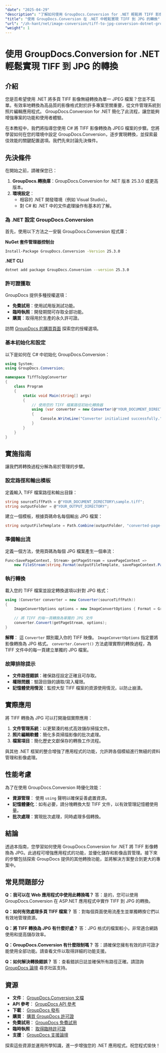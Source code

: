 ```yaml
---
"date": "2025-04-29"
"description": "了解如何使用 GroupDocs.Conversion for .NET 輕鬆將 TIFF 影像轉換為 JPEG。本指南涵蓋設定、實作和最佳化。"
"title": "使用 GroupDocs.Conversion 在 .NET 中輕鬆實現 TIFF 到 JPG 的轉換"
"url": "/zh-hant/net/image-conversion/tiff-to-jpg-conversion-dotnet-groupdocs/"
"weight": 1
---
```


# 使用 GroupDocs.Conversion for .NET 輕鬆實現 TIFF 到 JPG 的轉換

## 介紹
您是否希望使用 .NET 將多頁 TIFF 影像無縫轉換為單一 JPEG 檔案？您並不孤單。有效率地轉換為高品質的影像格式對於許多專案至關重要，從文件管理系統到照片編輯應用程式。 GroupDocs.Conversion for .NET 簡化了此流程，讓您能夠增強專案的功能和使用者體驗。

在本教程中，我們將指導您使用 C# 將 TIFF 影像轉換為 JPEG 檔案的步驟。您將學習如何在您的環境中設定 GroupDocs.Conversion，逐步實現轉換，並探索最佳效能的關鍵配置選項。我們先來討論先決條件。

## 先決條件
在開始之前，請確保您已：
1. **GroupDocs.轉換庫**：GroupDocs.Conversion for .NET 版本 25.3.0 或更高版本。
2. **環境設定**：
   - 相容的 .NET 開發環境（例如 Visual Studio）。
   - 對 C# 和 .NET 中的文件處理操作有基本的了解。

### 為 .NET 設定 GroupDocs.Conversion
首先，使用以下方法之一安裝 GroupDocs.Conversion 程式庫：

**NuGet 套件管理器控制台**
```bash
Install-Package GroupDocs.Conversion -Version 25.3.0
```

**.NET CLI**
```bash
dotnet add package GroupDocs.Conversion --version 25.3.0
```

### 許可證獲取
GroupDocs 提供多種授權選項：
- **免費試用**：使用試用版測試功能。
- **臨時執照**：開發期間可存取全部功能。
- **購買**：取得用於生產的永久許可證。

訪問 [GroupDocs 的購買頁面](https://purchase.groupdocs.com/buy) 探索您的授權選項。

### 基本初始化和設定
以下是如何在 C# 中初始化 GroupDocs.Conversion：
```csharp
using System;
using GroupDocs.Conversion;

namespace TiffToJpgConverter
{
    class Program
    {
        static void Main(string[] args)
        {
            // 使用您的 TIFF 檔案路徑初始化轉換器
            using (var converter = new Converter(@"YOUR_DOCUMENT_DIRECTORY\sample.tiff"))
            {
                Console.WriteLine("Converter initialized successfully.");
            }
        }
    }
}
```

## 實施指南
讓我們將轉換過程分解為易於管理的步驟。

### 設定路徑和輸出模板
定義輸入 TIFF 檔案路徑和輸出目錄：
```csharp
string sourceTiffPath = @"YOUR_DOCUMENT_DIRECTORY\sample.tiff";
string outputFolder = @"YOUR_OUTPUT_DIRECTORY";
```
建立一個模板，根據頁碼命名每個輸出 JPG 檔案：
```csharp
string outputFileTemplate = Path.Combine(outputFolder, "converted-page-{0}.jpg");
```

### 準備輸出流
定義一個方法，使用頁碼為每個 JPG 檔案產生一個串流：
```csharp
Func<SavePageContext, Stream> getPageStream = savePageContext => 
    new FileStream(string.Format(outputFileTemplate, savePageContext.Page), FileMode.Create);
```

### 執行轉換
載入您的 TIFF 檔案並設定轉換選項以針對 JPG 格式：
```csharp
using (Converter converter = new Converter(sourceTiffPath))
{
    ImageConvertOptions options = new ImageConvertOptions { Format = GroupDocs.Conversion.FileTypes.ImageFileType.Jpg };
    
    // 將 TIFF 的每一頁轉換為單獨的 JPG 文件
    converter.Convert(getPageStream, options);
}
```
**解釋**： 這 `Converter` 類別載入你的 TIFF 映像。 `ImageConvertOptions` 指定要將影像轉換為 JPG 格式。 `converter.Convert()` 方法處理實際的轉換過程，為 TIFF 文件中的每一頁建立單獨的 JPG 檔案。

### 故障排除提示
- **文件路徑錯誤**：確保路徑設定正確且可存取。
- **權限問題**：驗證目錄的讀取/寫入權限。
- **記憶體使用情況**：監控大型 TIFF 檔案的資源使用情況，以防止崩潰。

## 實際應用
將 TIFF 轉換為 JPG 可以打開幾個實際應用：
1. **文件管理系統**：以更緊湊的格式高效儲存掃描文件。
2. **照片編輯軟體**：簡化多頁掃描影像的批次處理。
3. **檔案項目**：簡化歷史文獻保存的轉換工作流程。

與其他 .NET 框架的整合增強了應用程式的功能，允許跨各個模組進行無縫的資料管理和影像處理。

## 性能考慮
為了在使用 GroupDocs.Conversion 時優化效能：
- **資源管理**： 使用 `using` 聲明以確保妥善處置資源。
- **記憶體優化**：如有必要，請分塊轉換大型 TIFF 文件，以有效管理記憶體使用量。
- **批次處理**：實現批次處理，同時處理多個轉換。

## 結論
透過本指南，您學習如何使用 GroupDocs.Conversion for .NET 將 TIFF 影像轉換為 JPG。此過程可增強應用程式的功能，並優化儲存和影像品質管理。接下來的步驟包括探索 GroupDocs 提供的其他轉換功能，並將解決方案整合到更大的專案中。

## 常見問題部分
**Q：我可以在 Web 應用程式中使用此轉換嗎？**
答：是的，您可以使用 GroupDocs.Conversion 在 ASP.NET 應用程式中實作 TIFF 到 JPG 的轉換。

**Q：如何有效處理多頁 TIFF 檔案？**
答：對每個頁面使用流產生並單獨轉換它們以有效地管理資源。

**Q：將 TIFF 轉換為 JPG 有什麼好處？**
答：JPG 格式的檔案較小，非常適合網路使用和提高儲存效率。

**Q：GroupDocs.Conversion 有什麼限制嗎？**
答：請確保您擁有有效的許可證才能使用全部功能。請查看文件以取得詳細的功能支援。

**Q：如何解決轉換錯誤？**
答：查看錯誤日誌並確保所有路徑正確。請諮詢 [GroupDocs 論壇](https://forum.groupdocs.com/c/conversion/10) 尋求社區支持。

## 資源
- **文件**： [GroupDocs.Conversion 文檔](https://docs.groupdocs.com/conversion/net/)
- **API 參考**： [GroupDocs API 參考](https://reference.groupdocs.com/conversion/net/)
- **下載**： [GroupDocs 發布](https://releases.groupdocs.com/conversion/net/)
- **購買**： [購買 GroupDocs 許可證](https://purchase.groupdocs.com/buy)
- **免費試用**： [GroupDocs 免費試用](https://releases.groupdocs.com/conversion/net/)
- **臨時執照**： [取得臨時許可證](https://purchase.groupdocs.com/temporary-license/)
- **支援**： [GroupDocs 支援論壇](https://forum.groupdocs.com/c/conversion/10)

探索這些資源並運用所學知識，進一步增強您的 .NET 應用程式。祝您程式愉快！